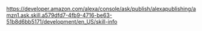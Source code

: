 https://developer.amazon.com/alexa/console/ask/publish/alexapublishing/amzn1.ask.skill.a579dfd7-4fb9-4716-be63-51b8d6bb5171/development/en_US/skill-info
